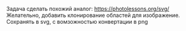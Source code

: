 
Задача сделать похожий аналог:
https://photolessons.org/svg/
Желательно, добавить клонирование областей для изображение.
Сохранять в svg, с вомзожностью конвертации в png
